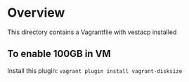 # Overview
This directory contains a Vagrantfile with vestacp installed

## To enable 100GB in VM
Install this plugin: `vagrant plugin install vagrant-disksize`

